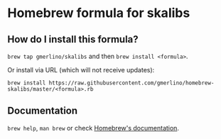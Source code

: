 # Homebrew formula for skalibs
## How do I install this formula?
`brew tap gmerlino/skalibs` and then `brew install <formula>`.

Or install via URL (which will not receive updates):

```
brew install https://raw.githubusercontent.com/gmerlino/homebrew-skalibs/master/<formula>.rb
```

## Documentation
`brew help`, `man brew` or check [Homebrew's documentation](https://github.com/Homebrew/brew/tree/master/share/doc/homebrew#readme).
